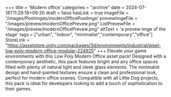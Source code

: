 +++
title = 'Modern office'
categories = "archive"
date = 2024-07-18T11:29:19+09:30
draft = false
hasLink = true
imageFile = '/images/Postimges/modern0fficePostImge'
prevewImgeFile = "/images/prevew/modernOfficePrevew.png"
ListPrevewFile = "/images/prevew/modernOfficePrevew.png"
altText = 'a prevew imge of the stage'
tags = ["urban", "indoor", "minimalist","contemporary","office"]
StoreLink = "https://assetstore.unity.com/packages/3d/environments/industrial/pixel-low-poly-modern-office-modular-224925"
+++
Elevate your game environments with this Low Poly Modern Office asset pack! Designed with a contemporary aesthetic, this pack features bright and airy office spaces filled with plenty of natural light and sleek glass elements. The minimalist design and hand-painted textures ensure a clean and professional look, perfect for modern office scenes. Compatible with all Little Dog projects, this pack is ideal for developers looking to add a touch of sophistication to their games.